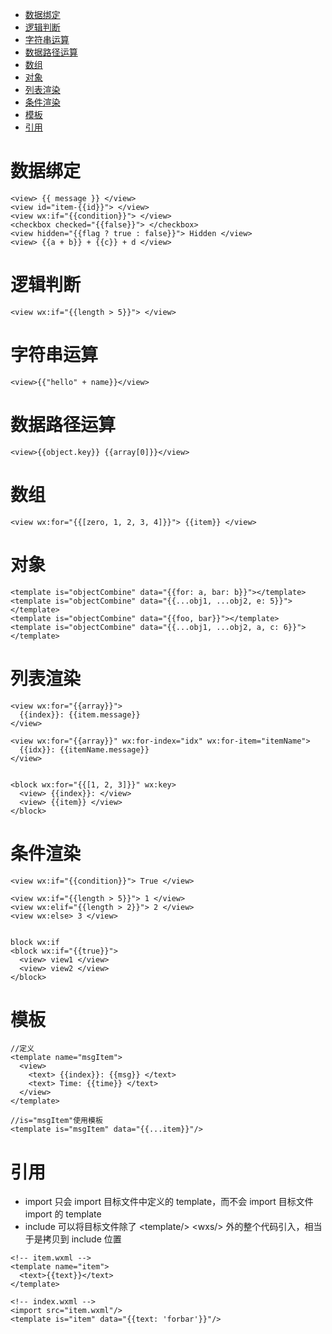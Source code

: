 <!-- TOC -->

- [数据绑定](#数据绑定)
- [逻辑判断](#逻辑判断)
- [字符串运算](#字符串运算)
- [数据路径运算](#数据路径运算)
- [数组](#数组)
- [对象](#对象)
- [列表渲染](#列表渲染)
- [条件渲染](#条件渲染)
- [模板](#模板)
- [引用](#引用)

<!-- /TOC -->
# 数据绑定

```
<view> {{ message }} </view>
<view id="item-{{id}}"> </view>
<view wx:if="{{condition}}"> </view>
<checkbox checked="{{false}}"> </checkbox>
<view hidden="{{flag ? true : false}}"> Hidden </view>
<view> {{a + b}} + {{c}} + d </view>
```

# 逻辑判断

```
<view wx:if="{{length > 5}}"> </view>

```

# 字符串运算

```
<view>{{"hello" + name}}</view>
```

# 数据路径运算

```
<view>{{object.key}} {{array[0]}}</view>
```

# 数组

```
<view wx:for="{{[zero, 1, 2, 3, 4]}}"> {{item}} </view>
```

# 对象

```
<template is="objectCombine" data="{{for: a, bar: b}}"></template>
<template is="objectCombine" data="{{...obj1, ...obj2, e: 5}}"></template>
<template is="objectCombine" data="{{foo, bar}}"></template>
<template is="objectCombine" data="{{...obj1, ...obj2, a, c: 6}}"></template>
```


# 列表渲染

```
<view wx:for="{{array}}">
  {{index}}: {{item.message}}
</view>

<view wx:for="{{array}}" wx:for-index="idx" wx:for-item="itemName">
  {{idx}}: {{itemName.message}}
</view>


<block wx:for="{{[1, 2, 3]}}" wx:key>
  <view> {{index}}: </view>
  <view> {{item}} </view>
</block>
```

# 条件渲染

```
<view wx:if="{{condition}}"> True </view>

<view wx:if="{{length > 5}}"> 1 </view>
<view wx:elif="{{length > 2}}"> 2 </view>
<view wx:else> 3 </view>


block wx:if
<block wx:if="{{true}}">
  <view> view1 </view>
  <view> view2 </view>
</block>
```

# 模板

```
//定义
<template name="msgItem">
  <view>
    <text> {{index}}: {{msg}} </text>
    <text> Time: {{time}} </text>
  </view>
</template>

//is="msgItem"使用模板
<template is="msgItem" data="{{...item}}"/>
```

# 引用

* import 只会 import 目标文件中定义的 template，而不会 import 目标文件 import 的 template
* include 可以将目标文件除了 \<template\/\> \<wxs\/\> 外的整个代码引入，相当于是拷贝到 include 位置

```
<!-- item.wxml -->
<template name="item">
  <text>{{text}}</text>
</template>

<!-- index.wxml -->
<import src="item.wxml"/>
<template is="item" data="{{text: 'forbar'}}"/>

```